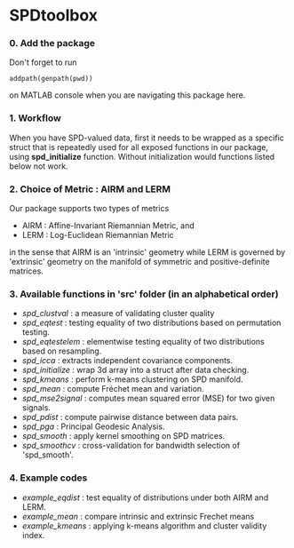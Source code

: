 # SPDtoolbox

### 0. Add the package
Don't forget to run 
```
addpath(genpath(pwd))
``` 
on MATLAB console when you are navigating this package here.

### 1. Workflow 
When you have SPD-valued data, first it needs to be wrapped as a specific struct that is repeatedly used for all exposed functions in our package, using **spd_initialize** function. Without initialization would functions listed below not work.

### 2. Choice of Metric : AIRM and LERM
Our package supports two types of metrics

  * AIRM : Affine-Invariant Riemannian Metric, and
  * LERM : Log-Euclidean Riemannian Metric
  
in the sense that AIRM is an 'intrinsic' geometry while LERM is governed by 'extrinsic' geometry on the manifold of symmetric and positive-definite matrices.

### 3. Available functions in 'src' folder (in an alphabetical order)
  - *spd_clustval*   : a measure of validating cluster quality
  - *spd_eqtest*     : testing equality of two distributions based on permutation testing.
  - *spd_eqtestelem* : elementwise testing equality of two distributions based on resampling.
  - *spd_icca*       : extracts independent covariance components.
  - *spd_initialize* : wrap 3d array into a struct after data checking.
  - *spd_kmeans*     : perform k-means clustering on SPD manifold.
  - *spd_mean*       : compute Fréchet mean and variation.
  - *spd_mse2signal* : computes mean squared error (MSE) for two given signals.
  - *spd_pdist*      : compute pairwise distance between data pairs.
  - *spd_pga*        : Principal Geodesic Analysis.
  - *spd_smooth*     : apply kernel smoothing on SPD matrices.
  - *spd_smoothcv*   : cross-validation for bandwidth selection of 'spd_smooth'.
  
### 4. Example codes
  - *example_eqdist* : test equality of distributions under both AIRM and LERM.
  - *example_mean*   : compare intrinsic and extrinsic Frechet means
  - *example_kmeans* : applying k-means algorithm and cluster validity index.